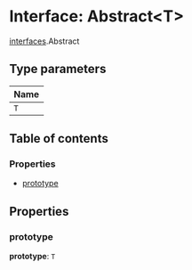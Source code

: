# Interface: Abstract\<T>

[interfaces](/en/auto-docs/fixed-layout-editor/modules/interfaces.md).Abstract

## Type parameters

| Name |
| :------ |
| `T` |

## Table of contents

### Properties

* [prototype](/en/auto-docs/fixed-layout-editor/interfaces/interfaces.Abstract.md#prototype)

## Properties

### prototype

**prototype**: `T`
